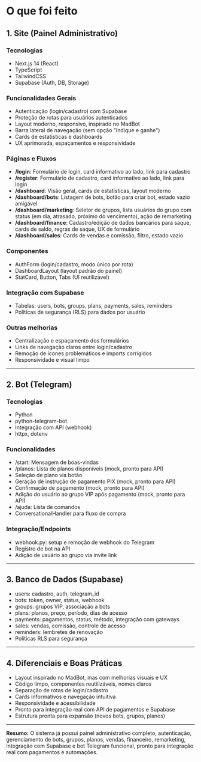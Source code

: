# O que foi feito

## 1. Site (Painel Administrativo)

### Tecnologias
- Next.js 14 (React)
- TypeScript
- TailwindCSS
- Supabase (Auth, DB, Storage)

### Funcionalidades Gerais
- Autenticação (login/cadastro) com Supabase
- Proteção de rotas para usuários autenticados
- Layout moderno, responsivo, inspirado no MadBot
- Barra lateral de navegação (sem opção "Indique e ganhe")
- Cards de estatísticas e dashboards
- UX aprimorada, espaçamentos e responsividade

### Páginas e Fluxos
- **/login**: Formulário de login, card informativo ao lado, link para cadastro
- **/register**: Formulário de cadastro, card informativo ao lado, link para login
- **/dashboard**: Visão geral, cards de estatísticas, layout moderno
- **/dashboard/bots**: Listagem de bots, botão para criar bot, estado vazio amigável
- **/dashboard/marketing**: Seletor de grupos, lista usuários do grupo com status (em dia, atrasado, próximo do vencimento), ação de remarketing
- **/dashboard/finance**: Cadastro/edição de dados bancários para saque, cards de saldo, regras de saque, UX de formulário
- **/dashboard/sales**: Cards de vendas e comissão, filtro, estado vazio

### Componentes
- AuthForm (login/cadastro, modo único por rota)
- DashboardLayout (layout padrão do painel)
- StatCard, Button, Tabs (UI reutilizável)

### Integração com Supabase
- Tabelas: users, bots, groups, plans, payments, sales, reminders
- Políticas de segurança (RLS) para dados por usuário

### Outras melhorias
- Centralização e espaçamento dos formulários
- Links de navegação claros entre login/cadastro
- Remoção de ícones problemáticos e imports corrigidos
- Responsividade e visual limpo

---

## 2. Bot (Telegram)

### Tecnologias
- Python
- python-telegram-bot
- Integração com API (webhook)
- httpx, dotenv

### Funcionalidades
- /start: Mensagem de boas-vindas
- /planos: Lista de planos disponíveis (mock, pronto para API)
- Seleção de plano via botão
- Geração de instrução de pagamento PIX (mock, pronto para API)
- Confirmação de pagamento (mock, pronto para API)
- Adição do usuário ao grupo VIP após pagamento (mock, pronto para API)
- /ajuda: Lista de comandos
- ConversationalHandler para fluxo de compra

### Integração/Endpoints
- webhook.py: setup e remoção de webhook do Telegram
- Registro de bot na API
- Adição de usuário ao grupo via invite link

---

## 3. Banco de Dados (Supabase)

- users: cadastro, auth, telegram_id
- bots: token, owner, status, webhook
- groups: grupos VIP, associação a bots
- plans: planos, preço, período, dias de acesso
- payments: pagamentos, status, método, integração com gateways
- sales: vendas, comissão, controle de acesso
- reminders: lembretes de renovação
- Políticas RLS para segurança

---

## 4. Diferenciais e Boas Práticas
- Layout inspirado no MadBot, mas com melhorias visuais e UX
- Código limpo, componentes reutilizáveis, nomes claros
- Separação de rotas de login/cadastro
- Cards informativos e navegação intuitiva
- Responsividade e acessibilidade
- Pronto para integração real com API de pagamentos e Supabase
- Estrutura pronta para expansão (novos bots, grupos, planos)

---

**Resumo:**
O sistema já possui painel administrativo completo, autenticação, gerenciamento de bots, grupos, planos, vendas, financeiro, remarketing, integração com Supabase e bot Telegram funcional, pronto para integração real com pagamentos e automações. 